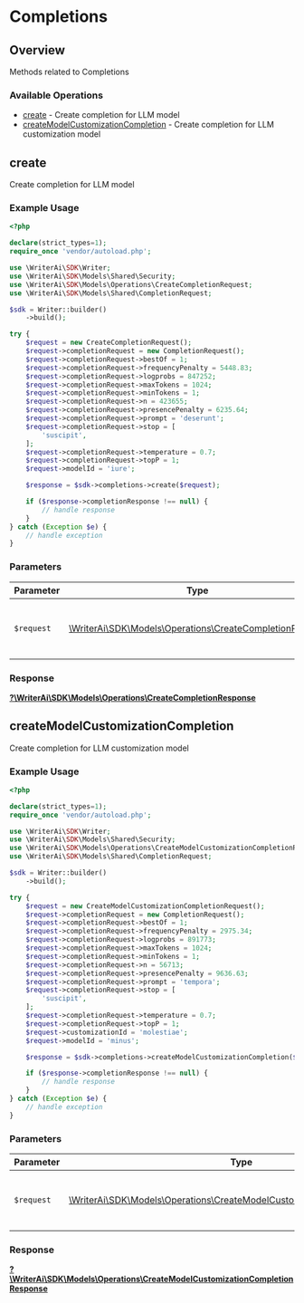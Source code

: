 # Completions

## Overview

Methods related to Completions

### Available Operations

* [create](#create) - Create completion for LLM model
* [createModelCustomizationCompletion](#createmodelcustomizationcompletion) - Create completion for LLM customization model

## create

Create completion for LLM model

### Example Usage

```php
<?php

declare(strict_types=1);
require_once 'vendor/autoload.php';

use \WriterAi\SDK\Writer;
use \WriterAi\SDK\Models\Shared\Security;
use \WriterAi\SDK\Models\Operations\CreateCompletionRequest;
use \WriterAi\SDK\Models\Shared\CompletionRequest;

$sdk = Writer::builder()
    ->build();

try {
    $request = new CreateCompletionRequest();
    $request->completionRequest = new CompletionRequest();
    $request->completionRequest->bestOf = 1;
    $request->completionRequest->frequencyPenalty = 5448.83;
    $request->completionRequest->logprobs = 847252;
    $request->completionRequest->maxTokens = 1024;
    $request->completionRequest->minTokens = 1;
    $request->completionRequest->n = 423655;
    $request->completionRequest->presencePenalty = 6235.64;
    $request->completionRequest->prompt = 'deserunt';
    $request->completionRequest->stop = [
        'suscipit',
    ];
    $request->completionRequest->temperature = 0.7;
    $request->completionRequest->topP = 1;
    $request->modelId = 'iure';

    $response = $sdk->completions->create($request);

    if ($response->completionResponse !== null) {
        // handle response
    }
} catch (Exception $e) {
    // handle exception
}
```

### Parameters

| Parameter                                                                                                     | Type                                                                                                          | Required                                                                                                      | Description                                                                                                   |
| ------------------------------------------------------------------------------------------------------------- | ------------------------------------------------------------------------------------------------------------- | ------------------------------------------------------------------------------------------------------------- | ------------------------------------------------------------------------------------------------------------- |
| `$request`                                                                                                    | [\WriterAi\SDK\Models\Operations\CreateCompletionRequest](../../models/operations/CreateCompletionRequest.md) | :heavy_check_mark:                                                                                            | The request object to use for the request.                                                                    |


### Response

**[?\WriterAi\SDK\Models\Operations\CreateCompletionResponse](../../models/operations/CreateCompletionResponse.md)**


## createModelCustomizationCompletion

Create completion for LLM customization model

### Example Usage

```php
<?php

declare(strict_types=1);
require_once 'vendor/autoload.php';

use \WriterAi\SDK\Writer;
use \WriterAi\SDK\Models\Shared\Security;
use \WriterAi\SDK\Models\Operations\CreateModelCustomizationCompletionRequest;
use \WriterAi\SDK\Models\Shared\CompletionRequest;

$sdk = Writer::builder()
    ->build();

try {
    $request = new CreateModelCustomizationCompletionRequest();
    $request->completionRequest = new CompletionRequest();
    $request->completionRequest->bestOf = 1;
    $request->completionRequest->frequencyPenalty = 2975.34;
    $request->completionRequest->logprobs = 891773;
    $request->completionRequest->maxTokens = 1024;
    $request->completionRequest->minTokens = 1;
    $request->completionRequest->n = 56713;
    $request->completionRequest->presencePenalty = 9636.63;
    $request->completionRequest->prompt = 'tempora';
    $request->completionRequest->stop = [
        'suscipit',
    ];
    $request->completionRequest->temperature = 0.7;
    $request->completionRequest->topP = 1;
    $request->customizationId = 'molestiae';
    $request->modelId = 'minus';

    $response = $sdk->completions->createModelCustomizationCompletion($request);

    if ($response->completionResponse !== null) {
        // handle response
    }
} catch (Exception $e) {
    // handle exception
}
```

### Parameters

| Parameter                                                                                                                                         | Type                                                                                                                                              | Required                                                                                                                                          | Description                                                                                                                                       |
| ------------------------------------------------------------------------------------------------------------------------------------------------- | ------------------------------------------------------------------------------------------------------------------------------------------------- | ------------------------------------------------------------------------------------------------------------------------------------------------- | ------------------------------------------------------------------------------------------------------------------------------------------------- |
| `$request`                                                                                                                                        | [\WriterAi\SDK\Models\Operations\CreateModelCustomizationCompletionRequest](../../models/operations/CreateModelCustomizationCompletionRequest.md) | :heavy_check_mark:                                                                                                                                | The request object to use for the request.                                                                                                        |


### Response

**[?\WriterAi\SDK\Models\Operations\CreateModelCustomizationCompletionResponse](../../models/operations/CreateModelCustomizationCompletionResponse.md)**

